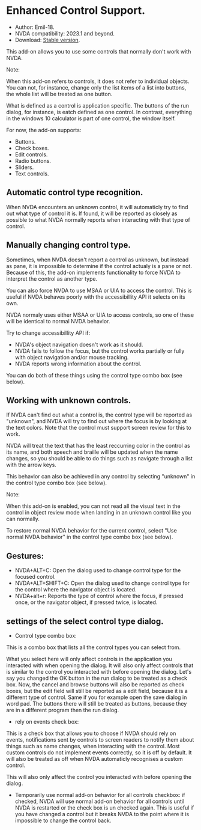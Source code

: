 # Enhanced Control Support.
* Author: Emil-18.
* NVDA compatibility: 2023.1 and beyond.
* Download: [Stable version](https://github.com/emil-18/enhanced-control-support/releases/download/v1.0/enhanced-control-support.nvda-addon).

This add-on allows you to use some controls that normally don't work with NVDA.

Note:

When this add-on refers to controls, it does not refer to individual objects. You can not, for instance, change only the list items of a list into buttons, the whole list will be treated as one button.

What is defined as a control is application specific. The buttons of the run dialog, for instance, is eatch defined as one control. In contrast, everything in the windows 10 calculator is  part of one control, the window itself.

For now, the add-on supports:
* Buttons.
* Check boxes.
* Edit controls.
* Radio buttons.
* Sliders.
* Text controls.

## Automatic control type recognition.

When NVDA encounters an unknown control, it will automaticly try to find out what type of control it is. If found, it will be reported as closely as possible to what NVDA normally reports when interacting with that type of control.

## Manually changing control type.

Sometimes, when NVDA doesn't report a control as unknown, but instead as pane, it is impossible to determine if the control actualy is a pane or not. Because of this, the add-on implements functionality to force NVDA to interpret the control as another type.

You can also force NVDA to use MSAA or UIA to access the control. This is useful if NVDA behaves poorly with the accessibillity API it selects on its own.

NVDA normaly uses either MSAA or UIA to access controls, so one of these will be identical to normal NVDA behavior.

Try to change accessibillity API if:

* NVDA's object navigation doesn't work as it should.
* NVDA fails to follow the focus, but the control works partially or fully with object navigation and/or mouse tracking.
* NVDA reports wrong information about the control.

You can do both of these things using the control type combo box (see below).

## Working with unknown controls.

If NVDA can't find out what a control is, the control type will be reported as "unknown", and NVDA will try to find out where the focus is by looking at the text colors. Note that the control must support screen review for this to work.

NVDA will treat the text that has the least reccurring color in the control as its name, and both speech and braille will be updated when the name changes, so you should be able to do things such as navigate through a list with the arrow keys.

This behavior can also be achieved in any control by selecting "unknown" in the control type combo box (see below).

Note:

When this add-on is enabled, you can not read all the visual text in the control in object review mode when landing in an unknown control like you can normally.

To restore normal NVDA behavior for the current control, select "Use normal NVDA behavior" in the control type combo box (see below).

## Gestures:
* NVDA+ALT+C: Open the dialog used to change control type for the focused control.
* NVDA+ALT+SHIFT+C: Open the dialog used to change control type for the control where the navigator object is located.
* NVDA+alt+r: Reports the type of control where the focus, if pressed once, or the navigator object, if pressed twice, is located.
## settings of the select control type dialog.

* Control type combo box:

This is a combo box that lists all the control types you can select from.

What you select here will only affect controls in the application you interacted with when opening the dialog.
It will also only affect controls that is similar to the control you interacted with before opening the dialog.
Let's say you changed the OK button in the run dialog to be treated as a check box.
Now, the cancel and browse buttons will also be reported as check boxes, but the edit field will still be reported as a edit field, because it is a different type of control.
Same if you for example open the save dialog in word pad. The buttons there will still be treated as buttons, because they are in a different program then the run dialog.
* rely on events check box:

This is a check box that allows you to choose if NVDA should rely on events, notifications sent by controls to screen readers to notify them about things such as name changes, when interacting with the control. Most custom controls do not implement events correctly, so it is off by default.
It will also be treated as off when NVDA automaticly recognises a custom control.

This will also only affect the control you interacted with before opening the dialog.
* Temporarily use normal add-on behavior for all controls checkbox:
if checked, NVDA will use normal add-on behavior for all controls until NVDA is restarted or the check box is un checked again. This is useful if you have changed a control but it breaks NVDA to the point where it is impossible to change the control back.